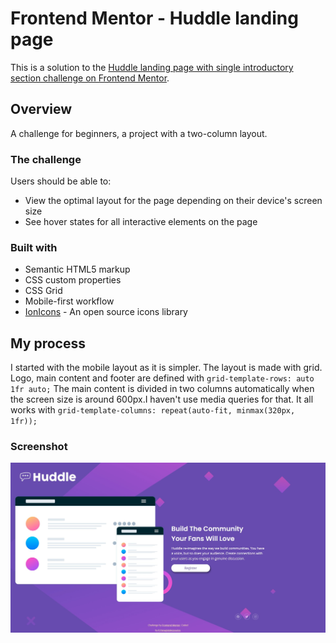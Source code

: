 # Frontend Mentor - Huddle landing page

This is a solution to the [Huddle landing page with single introductory section challenge on Frontend Mentor](https://www.frontendmentor.io/challenges/huddle-landing-page-with-a-single-introductory-section-B_2Wvxgi0).

## Overview

A challenge for beginners, a project with a two-column layout.

### The challenge

Users should be able to:

- View the optimal layout for the page depending on their device's screen size
- See hover states for all interactive elements on the page

### Built with

- Semantic HTML5 markup
- CSS custom properties
- CSS Grid
- Mobile-first workflow
- [IonIcons](https://ionicons.com/) - An open source icons library

## My process

I started with the mobile layout as it is simpler.
The layout is made with grid. Logo, main content and footer are defined with `grid-template-rows: auto 1fr auto;`
The main content is divided in two columns automatically when the screen size is around 600px.I haven't use media queries for that.
It all works with `grid-template-columns: repeat(auto-fit, minmax(320px, 1fr));`

### Screenshot

![](./images/screenshot.jpg)
